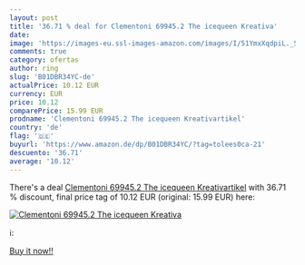 ```yaml
---
layout: post
title: '36.71 % deal for Clementoni 69945.2 The icequeen Kreativa'
date: 
image: 'https://images-eu.ssl-images-amazon.com/images/I/51YmxXqdpiL._SL200_.jpg'
comments: true
category: ofertas
author: ring
slug: 'B01DBR34YC-de'
actualPrice: 10.12 EUR
currency: EUR
price: 10.12
comparePrice: 15.99 EUR
prodname: 'Clementoni 69945.2 The icequeen Kreativartikel'
country: 'de'
flag: '🇩🇪'
buyurl: 'https://www.amazon.de/dp/B01DBR34YC/?tag=tolees0ca-21'
descuento: '36.71'
average: '10.12'
---
```


There's a deal [Clementoni 69945.2 The icequeen Kreativartikel](https://www.amazon.de/dp/B01DBR34YC/?tag=tolees0ca-21)  with  36.71 % discount, final price tag of  10.12 EUR (original: 15.99 EUR) here:

[![Clementoni 69945.2 The icequeen Kreativa](https://images-eu.ssl-images-amazon.com/images/I/51YmxXqdpiL._SL200_.jpg)](https://www.amazon.de/dp/B01DBR34YC/?tag=tolees0ca-21)

ℹ️:


[Buy it now!!](https://www.amazon.de/dp/B01DBR34YC/?tag=tolees0ca-21)
